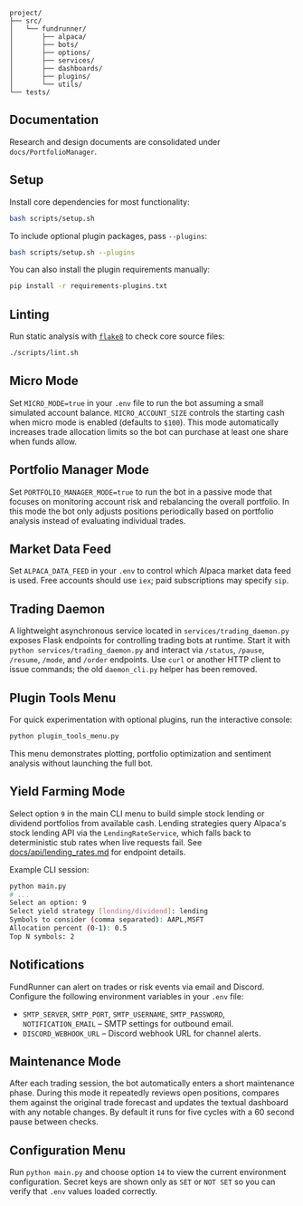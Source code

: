 ```
project/
├── src/
│   └── fundrunner/
│       ├── alpaca/
│       ├── bots/
│       ├── options/
│       ├── services/
│       ├── dashboards/
│       ├── plugins/
│       └── utils/
└── tests/
```

## Documentation

Research and design documents are consolidated under `docs/PortfolioManager`.

## Setup

Install core dependencies for most functionality:

```bash
bash scripts/setup.sh
```

To include optional plugin packages, pass `--plugins`:

```bash
bash scripts/setup.sh --plugins
```

You can also install the plugin requirements manually:

```bash
pip install -r requirements-plugins.txt
```

## Linting

Run static analysis with [`flake8`](https://flake8.pycqa.org/) to check core source files:

```bash
./scripts/lint.sh
```

## Micro Mode

Set `MICRO_MODE=true` in your `.env` file to run the bot assuming a small
simulated account balance.  `MICRO_ACCOUNT_SIZE` controls the starting cash
when micro mode is enabled (defaults to `$100`).  This mode automatically
increases trade allocation limits so the bot can purchase at least one share
when funds allow.

## Portfolio Manager Mode

Set `PORTFOLIO_MANAGER_MODE=true` to run the bot in a passive mode that focuses
on monitoring account risk and rebalancing the overall portfolio. In this mode
the bot only adjusts positions periodically based on portfolio analysis instead
of evaluating individual trades.

## Market Data Feed

Set `ALPACA_DATA_FEED` in your `.env` to control which Alpaca market data feed
is used. Free accounts should use `iex`; paid subscriptions may specify `sip`.

## Trading Daemon

A lightweight asynchronous service located in `services/trading_daemon.py` exposes Flask endpoints for controlling trading bots at runtime. Start it with `python services/trading_daemon.py` and interact via `/status`, `/pause`, `/resume`, `/mode`, and `/order` endpoints. Use `curl` or another HTTP client to issue commands; the old `daemon_cli.py` helper has been removed.

## Plugin Tools Menu

For quick experimentation with optional plugins, run the interactive console:

```bash
python plugin_tools_menu.py
```

This menu demonstrates plotting, portfolio optimization and sentiment analysis without launching the full bot.

## Yield Farming Mode

Select option `9` in the main CLI menu to build simple stock lending or
dividend portfolios from available cash. Lending strategies query
Alpaca's stock lending API via the `LendingRateService`, which falls back
to deterministic stub rates when live requests fail. See
[docs/api/lending_rates.md](docs/api/lending_rates.md) for endpoint
details.

Example CLI session:

```bash
python main.py
# ...
Select an option: 9
Select yield strategy [lending/dividend]: lending
Symbols to consider (comma separated): AAPL,MSFT
Allocation percent (0-1): 0.5
Top N symbols: 2
```

## Notifications

FundRunner can alert on trades or risk events via email and Discord. Configure
the following environment variables in your `.env` file:

- `SMTP_SERVER`, `SMTP_PORT`, `SMTP_USERNAME`, `SMTP_PASSWORD`,
  `NOTIFICATION_EMAIL` – SMTP settings for outbound email.
- `DISCORD_WEBHOOK_URL` – Discord webhook URL for channel alerts.

## Maintenance Mode

After each trading session, the bot automatically enters a short
maintenance phase. During this mode it repeatedly reviews open
positions, compares them against the original trade forecast and
updates the textual dashboard with any notable changes. By default it
runs for five cycles with a 60 second pause between checks.

## Configuration Menu

Run `python main.py` and choose option `14` to view the current environment
configuration.  Secret keys are shown only as `SET` or `NOT SET` so you can
verify that `.env` values loaded correctly.
